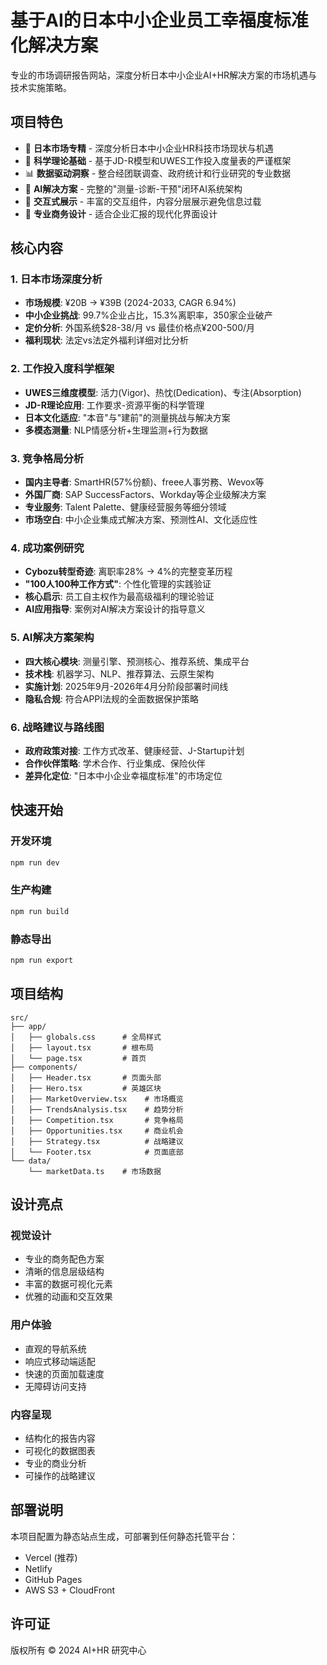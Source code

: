 # 基于AI的日本中小企业员工幸福度标准化解决方案

专业的市场调研报告网站，深度分析日本中小企业AI+HR解决方案的市场机遇与技术实施策略。

## 项目特色

- 🎌 **日本市场专精** - 深度分析日本中小企业HR科技市场现状与机遇
- 🧠 **科学理论基础** - 基于JD-R模型和UWES工作投入度量表的严谨框架
- 📊 **数据驱动洞察** - 整合经团联调查、政府统计和行业研究的专业数据  
- 🤖 **AI解决方案** - 完整的"测量-诊断-干预"闭环AI系统架构
- 📱 **交互式展示** - 丰富的交互组件，内容分层展示避免信息过载
- 🎨 **专业商务设计** - 适合企业汇报的现代化界面设计

## 核心内容

### 1. 日本市场深度分析
- **市场规模**: ¥20B → ¥39B (2024-2033, CAGR 6.94%)
- **中小企业挑战**: 99.7%企业占比，15.3%离职率，350家企业破产
- **定价分析**: 外国系统$28-38/月 vs 最佳价格点¥200-500/月
- **福利现状**: 法定vs法定外福利详细对比分析

### 2. 工作投入度科学框架
- **UWES三维度模型**: 活力(Vigor)、热忱(Dedication)、专注(Absorption)
- **JD-R理论应用**: 工作要求-资源平衡的科学管理
- **日本文化适应**: "本音"与"建前"的测量挑战与解决方案
- **多模态测量**: NLP情感分析+生理监测+行为数据

### 3. 竞争格局分析
- **国内主导者**: SmartHR(57%份额)、freee人事労務、Wevox等
- **外国厂商**: SAP SuccessFactors、Workday等企业级解决方案
- **专业服务**: Talent Palette、健康经营服务等细分领域
- **市场空白**: 中小企业集成式解决方案、预测性AI、文化适应性

### 4. 成功案例研究  
- **Cybozu转型奇迹**: 离职率28% → 4%的完整变革历程
- **"100人100种工作方式"**: 个性化管理的实践验证
- **核心启示**: 员工自主权作为最高级福利的理论验证
- **AI应用指导**: 案例对AI解决方案设计的指导意义

### 5. AI解决方案架构
- **四大核心模块**: 测量引擎、预测核心、推荐系统、集成平台
- **技术栈**: 机器学习、NLP、推荐算法、云原生架构
- **实施计划**: 2025年9月-2026年4月分阶段部署时间线
- **隐私合规**: 符合APPI法规的全面数据保护策略

### 6. 战略建议与路线图
- **政府政策对接**: 工作方式改革、健康经营、J-Startup计划
- **合作伙伴策略**: 学术合作、行业集成、保险伙伴
- **差异化定位**: "日本中小企业幸福度标准"的市场定位

## 快速开始

### 开发环境
```bash
npm run dev
```

### 生产构建
```bash
npm run build
```

### 静态导出
```bash
npm run export
```

## 项目结构

```
src/
├── app/
│   ├── globals.css      # 全局样式
│   ├── layout.tsx       # 根布局
│   └── page.tsx         # 首页
├── components/
│   ├── Header.tsx       # 页面头部
│   ├── Hero.tsx         # 英雄区块
│   ├── MarketOverview.tsx    # 市场概览
│   ├── TrendsAnalysis.tsx    # 趋势分析
│   ├── Competition.tsx       # 竞争格局
│   ├── Opportunities.tsx     # 商业机会
│   ├── Strategy.tsx          # 战略建议
│   └── Footer.tsx            # 页面底部
└── data/
    └── marketData.ts    # 市场数据
```

## 设计亮点

### 视觉设计
- 专业的商务配色方案
- 清晰的信息层级结构
- 丰富的数据可视化元素
- 优雅的动画和交互效果

### 用户体验
- 直观的导航系统
- 响应式移动端适配
- 快速的页面加载速度
- 无障碍访问支持

### 内容呈现
- 结构化的报告内容
- 可视化的数据图表
- 专业的商业分析
- 可操作的战略建议

## 部署说明

本项目配置为静态站点生成，可部署到任何静态托管平台：

- Vercel (推荐)
- Netlify  
- GitHub Pages
- AWS S3 + CloudFront

## 许可证

版权所有 © 2024 AI+HR 研究中心